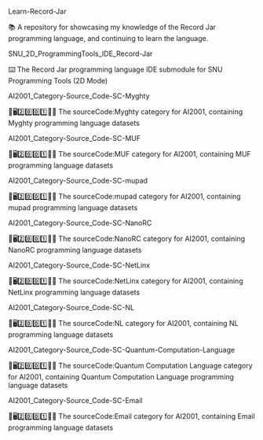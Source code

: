 
Learn-Record-Jar

📚️ A repository for showcasing my knowledge of the Record Jar programming language, and continuing to learn the language. 

SNU_2D_ProgrammingTools_IDE_Record-Jar

⌨️ The Record Jar programming language IDE submodule for SNU Programming Tools (2D Mode)

AI2001_Category-Source_Code-SC-Myghty

🧠️🖥️2️⃣️0️⃣️0️⃣️1️⃣️💾️📜️ The sourceCode:Myghty category for AI2001, containing Myghty programming language datasets

AI2001_Category-Source_Code-SC-MUF

🧠️🖥️2️⃣️0️⃣️0️⃣️1️⃣️💾️📜️ The sourceCode:MUF category for AI2001, containing MUF programming language datasets

AI2001_Category-Source_Code-SC-mupad

🧠️🖥️2️⃣️0️⃣️0️⃣️1️⃣️💾️📜️ The sourceCode:mupad category for AI2001, containing mupad programming language datasets

AI2001_Category-Source_Code-SC-NanoRC

🧠️🖥️2️⃣️0️⃣️0️⃣️1️⃣️💾️📜️ The sourceCode:NanoRC category for AI2001, containing NanoRC programming language datasets

AI2001_Category-Source_Code-SC-NetLinx

🧠️🖥️2️⃣️0️⃣️0️⃣️1️⃣️💾️📜️ The sourceCode:NetLinx category for AI2001, containing NetLinx programming language datasets

AI2001_Category-Source_Code-SC-NL

🧠️🖥️2️⃣️0️⃣️0️⃣️1️⃣️💾️📜️ The sourceCode:NL category for AI2001, containing NL programming language datasets

AI2001_Category-Source_Code-SC-Quantum-Computation-Language

🧠️🖥️2️⃣️0️⃣️0️⃣️1️⃣️💾️📜️ The sourceCode:Quantum Computation Language category for AI2001, containing Quantum Computation Language programming language datasets

AI2001_Category-Source_Code-SC-Email

🧠️🖥️2️⃣️0️⃣️0️⃣️1️⃣️💾️📜️ The sourceCode:Email category for AI2001, containing Email programming language datasets

